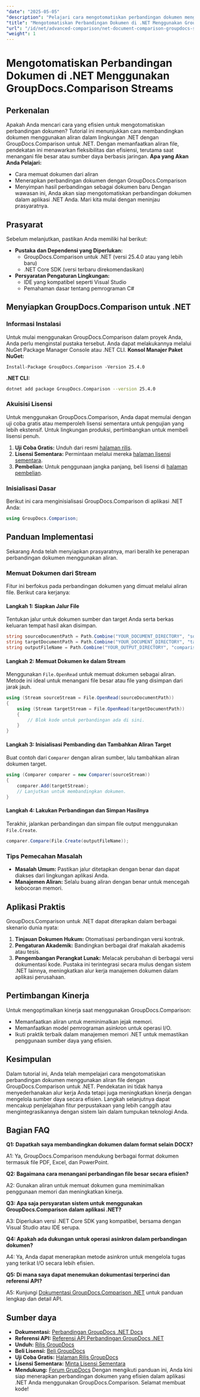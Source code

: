 ```yaml
---
"date": "2025-05-05"
"description": "Pelajari cara mengotomatiskan perbandingan dokumen menggunakan aliran dengan GroupDocs.Comparison untuk .NET. Tingkatkan efisiensi dan sederhanakan alur kerja."
"title": "Mengotomatiskan Perbandingan Dokumen di .NET Menggunakan GroupDocs.Comparison Streams"
"url": "/id/net/advanced-comparison/net-document-comparison-groupdocs-streams/"
"weight": 1
---
```


# Mengotomatiskan Perbandingan Dokumen di .NET Menggunakan GroupDocs.Comparison Streams
## Perkenalan
Apakah Anda mencari cara yang efisien untuk mengotomatiskan perbandingan dokumen? Tutorial ini menunjukkan cara membandingkan dokumen menggunakan aliran dalam lingkungan .NET dengan GroupDocs.Comparison untuk .NET. Dengan memanfaatkan aliran file, pendekatan ini menawarkan fleksibilitas dan efisiensi, terutama saat menangani file besar atau sumber daya berbasis jaringan.
**Apa yang Akan Anda Pelajari:**
- Cara memuat dokumen dari aliran
- Menerapkan perbandingan dokumen dengan GroupDocs.Comparison
- Menyimpan hasil perbandingan sebagai dokumen baru
Dengan wawasan ini, Anda akan siap mengotomatiskan perbandingan dokumen dalam aplikasi .NET Anda. Mari kita mulai dengan meninjau prasyaratnya.
## Prasyarat
Sebelum melanjutkan, pastikan Anda memiliki hal berikut:
- **Pustaka dan Dependensi yang Diperlukan:**
  - GroupDocs.Comparison untuk .NET (versi 25.4.0 atau yang lebih baru)
  - .NET Core SDK (versi terbaru direkomendasikan)
- **Persyaratan Pengaturan Lingkungan:**
  - IDE yang kompatibel seperti Visual Studio
  - Pemahaman dasar tentang pemrograman C#
## Menyiapkan GroupDocs.Comparison untuk .NET
### Informasi Instalasi
Untuk mulai menggunakan GroupDocs.Comparison dalam proyek Anda, Anda perlu menginstal pustaka tersebut. Anda dapat melakukannya melalui NuGet Package Manager Console atau .NET CLI.
**Konsol Manajer Paket NuGet:**
```shell
Install-Package GroupDocs.Comparison -Version 25.4.0
```
**.NET CLI:**
```bash
dotnet add package GroupDocs.Comparison --version 25.4.0
```
### Akuisisi Lisensi
Untuk menggunakan GroupDocs.Comparison, Anda dapat memulai dengan uji coba gratis atau memperoleh lisensi sementara untuk pengujian yang lebih ekstensif. Untuk lingkungan produksi, pertimbangkan untuk membeli lisensi penuh.
1. **Uji Coba Gratis:** Unduh dari resmi [halaman rilis](https://releases.groupdocs.com/comparison/net/).
2. **Lisensi Sementara:** Permintaan melalui mereka [halaman lisensi sementara](https://purchase.groupdocs.com/temporary-license/).
3. **Pembelian:** Untuk penggunaan jangka panjang, beli lisensi di [halaman pembelian](https://purchase.groupdocs.com/buy).
### Inisialisasi Dasar
Berikut ini cara menginisialisasi GroupDocs.Comparison di aplikasi .NET Anda:
```csharp
using GroupDocs.Comparison;
```
## Panduan Implementasi
Sekarang Anda telah menyiapkan prasyaratnya, mari beralih ke penerapan perbandingan dokumen menggunakan aliran.
### Memuat Dokumen dari Stream
Fitur ini berfokus pada perbandingan dokumen yang dimuat melalui aliran file. Berikut cara kerjanya:
#### Langkah 1: Siapkan Jalur File
Tentukan jalur untuk dokumen sumber dan target Anda serta berkas keluaran tempat hasil akan disimpan.
```csharp
string sourceDocumentPath = Path.Combine("YOUR_DOCUMENT_DIRECTORY", "source_document.docx");
string targetDocumentPath = Path.Combine("YOUR_DOCUMENT_DIRECTORY", "target_document.docx");
string outputFileName = Path.Combine("YOUR_OUTPUT_DIRECTORY", "comparison_result.docx");
```
#### Langkah 2: Memuat Dokumen ke dalam Stream
Menggunakan `File.OpenRead` untuk memuat dokumen sebagai aliran. Metode ini ideal untuk menangani file besar atau file yang disimpan dari jarak jauh.
```csharp
using (Stream sourceStream = File.OpenRead(sourceDocumentPath))
{
    using (Stream targetStream = File.OpenRead(targetDocumentPath))
    {
        // Blok kode untuk perbandingan ada di sini.
    }
}
```
#### Langkah 3: Inisialisasi Pembanding dan Tambahkan Aliran Target
Buat contoh dari `Comparer` dengan aliran sumber, lalu tambahkan aliran dokumen target.
```csharp
using (Comparer comparer = new Comparer(sourceStream)) 
{
    comparer.Add(targetStream);
    // Lanjutkan untuk membandingkan dokumen.
}
```
#### Langkah 4: Lakukan Perbandingan dan Simpan Hasilnya
Terakhir, jalankan perbandingan dan simpan file output menggunakan `File.Create`.
```csharp
comparer.Compare(File.Create(outputFileName));
```
### Tips Pemecahan Masalah
- **Masalah Umum:** Pastikan jalur ditetapkan dengan benar dan dapat diakses dari lingkungan aplikasi Anda.
- **Manajemen Aliran:** Selalu buang aliran dengan benar untuk mencegah kebocoran memori.
## Aplikasi Praktis
GroupDocs.Comparison untuk .NET dapat diterapkan dalam berbagai skenario dunia nyata:
1. **Tinjauan Dokumen Hukum:** Otomatisasi perbandingan versi kontrak.
2. **Pengaturan Akademik:** Bandingkan berbagai draf makalah akademis atau tesis.
3. **Pengembangan Perangkat Lunak:** Melacak perubahan di berbagai versi dokumentasi kode.
Pustaka ini terintegrasi secara mulus dengan sistem .NET lainnya, meningkatkan alur kerja manajemen dokumen dalam aplikasi perusahaan.
## Pertimbangan Kinerja
Untuk mengoptimalkan kinerja saat menggunakan GroupDocs.Comparison:
- Memanfaatkan aliran untuk meminimalkan jejak memori.
- Memanfaatkan model pemrograman asinkron untuk operasi I/O.
- Ikuti praktik terbaik dalam manajemen memori .NET untuk memastikan penggunaan sumber daya yang efisien.
## Kesimpulan
Dalam tutorial ini, Anda telah mempelajari cara mengotomatiskan perbandingan dokumen menggunakan aliran file dengan GroupDocs.Comparison untuk .NET. Pendekatan ini tidak hanya menyederhanakan alur kerja Anda tetapi juga meningkatkan kinerja dengan mengelola sumber daya secara efisien.
Langkah selanjutnya dapat mencakup penjelajahan fitur perpustakaan yang lebih canggih atau mengintegrasikannya dengan sistem lain dalam tumpukan teknologi Anda.

## Bagian FAQ

**Q1: Dapatkah saya membandingkan dokumen dalam format selain DOCX?**

A1: Ya, GroupDocs.Comparison mendukung berbagai format dokumen termasuk file PDF, Excel, dan PowerPoint.

**Q2: Bagaimana cara menangani perbandingan file besar secara efisien?**

A2: Gunakan aliran untuk memuat dokumen guna meminimalkan penggunaan memori dan meningkatkan kinerja.

**Q3: Apa saja persyaratan sistem untuk menggunakan GroupDocs.Comparison dalam aplikasi .NET?**

A3: Diperlukan versi .NET Core SDK yang kompatibel, bersama dengan Visual Studio atau IDE serupa.

**Q4: Apakah ada dukungan untuk operasi asinkron dalam perbandingan dokumen?**

A4: Ya, Anda dapat menerapkan metode asinkron untuk mengelola tugas yang terikat I/O secara lebih efisien.

**Q5: Di mana saya dapat menemukan dokumentasi terperinci dan referensi API?**

A5: Kunjungi [Dokumentasi GroupDocs.Comparison .NET](https://docs.groupdocs.com/comparison/net/) untuk panduan lengkap dan detail API.

## Sumber daya
- **Dokumentasi:** [Perbandingan GroupDocs .NET Docs](https://docs.groupdocs.com/comparison/net/)
- **Referensi API:** [Referensi API Perbandingan GroupDocs .NET](https://reference.groupdocs.com/comparison/net/)
- **Unduh:** [Rilis GroupDocs](https://releases.groupdocs.com/comparison/net/)
- **Beli Lisensi:** [Beli GroupDocs](https://purchase.groupdocs.com/buy)
- **Uji Coba Gratis:** [Halaman Rilis GroupDocs](https://releases.groupdocs.com/comparison/net/)
- **Lisensi Sementara:** [Minta Lisensi Sementara](https://purchase.groupdocs.com/temporary-license/)
- **Mendukung:** [Forum GrupDocs](https://forum.groupdocs.com/c/comparison/)
Dengan mengikuti panduan ini, Anda kini siap menerapkan perbandingan dokumen yang efisien dalam aplikasi .NET Anda menggunakan GroupDocs.Comparison. Selamat membuat kode!